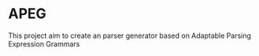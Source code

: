 APEG
====

This project aim to create an parser generator based on Adaptable Parsing Expression Grammars